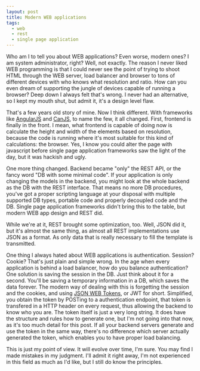 ```yaml
---
layout: post
title: Modern WEB applications
tags:
  - web
  - rest
  - single page application
---
```


Who am I to tell you about WEB applications? Even worse, modern ones? I am
system administrator, right? Well, not exactly. The reason I never liked WEB
programming is that I could never see the point of trying to shoot HTML through
the WEB server, load balancer and browser to tons of different devices with who
knows what resolution and ratio. How can you even dream of supporting the jungle
of devices capable of running a browser? Deep down I always felt that's wrong.
I never had an alternative, so I kept my mouth shut, but admit it, it's a design
level flaw.

That's a few years old story of mine. Now I think different. With frameworks
like [AngularJS](https://angularjs.org/) and [CanJS](http://canjs.com/), to name
the few, it all changed. First, frontend is finally in the front. I mean, what
frontend is capable of doing now is calculate the height and width of the
elements based on resolution, because the code is running where it's most
suitable for this kind of calculations: the browser. Yes, I know you could alter
the page with javascript before single page application frameworks saw the light
of the day, but it was hackish and ugly.

One more thing changed. Backend became "only" the REST API, or the fancy word
"DB with some minimal code". If your application is only changing the models in
the backend, you might look at the whole backend as the DB with the REST
interface. That means no more DB procedures, you've got a proper scripting
language at your disposal with multiple supported DB types, portable code and
properly decoupled code and the DB. Single page application frameworks didn't
bring this to the table, but modern WEB app design and REST did.

While we're at it, REST brought some optimization, too. Well, JSON did it, but
it's almost the same thing, as almost all REST implementations use JSON as a
format. As only data that is really necessary to fill the template is
transmitted.

One thing I always hated about WEB applications is authentication. Session?
Cookie? That's just plain and simple wrong. In the age when every application is
behind a load balancer, how do you balance authentication? One solution is
saving the session in the DB. Just think about it for a second. You'll be saving
a temporary information in a DB, which saves the data forever. The modern way of
dealing with this is forgetting the session and the cookies, and using
[JSON WEB Tokens](http://openid.net/specs/draft-jones-json-web-token-07.html),
or JWT for short. Simplified, you obtain the token by POSTing to a
authentication endpoint, that token is transfered in a HTTP header on every
request, thus allowing the backend to know who you are. The token itself is just
a very long string. It does have the structure and rules how to generate one,
but I'm not going into that now, as it's too much detail for this post. If all
your backend servers generate and use the token in the same way, there's no
difference which server actually generated the token, which enables you to have
proper load balancing.

This is just my point of view. It will evolve over time, I'm sure. You may find
I made mistakes in my judgment. I'll admit it right away, I'm not experienced
in this field as much as I'd like, but I still do know the principles.
